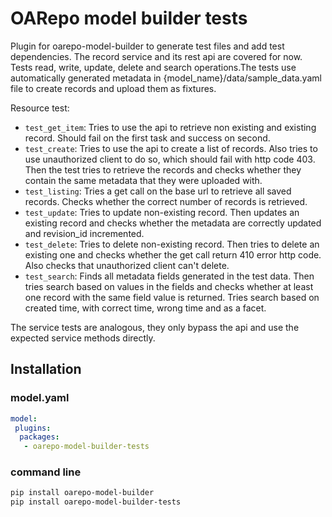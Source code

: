 # OARepo model builder tests
Plugin for oarepo-model-builder to generate 
test files and add test dependencies.
The record service and its rest api are covered for now. Tests read, write,
update, delete and search operations.The tests use automatically generated metadata in {model_name}/data/sample_data.yaml file to create records and upload them as fixtures.

Resource test:
* `test_get_item`: Tries to use the api to retrieve non existing and existing record. Should fail on the first task and success on second.
* `test_create`: Tries to use the api to create a list of records. Also tries to use unauthorized client to do so, which should fail with http code 403. Then the test tries to retrieve the records and checks whether they contain the same metadata that they were uploaded with.
* `test_listing`: Tries a get call on the base url to retrieve all saved records. Checks whether the correct number of records is retrieved.
* `test_update`: Tries to update non-existing record. Then updates an existing record and checks whether the metadata are correctly updated and revision_id incremented.
* `test_delete`: Tries to delete non-existing record. Then tries to delete an existing one and checks whether the get call return 410 error http code. Also checks that unauthorized client can't delete.
* `test_search`: Finds all metadata fields generated in the test data. Then tries search based on values in the fields and checks whether at least one record with the same field value is returned. Tries search based on created time, with correct time, wrong time and as a facet.

The service tests are analogous, they only bypass the api and use the expected service methods directly.

## Installation

### model.yaml

```yaml
model:
 plugins:
  packages:
   - oarepo-model-builder-tests
```
### command line
```bash
pip install oarepo-model-builder
pip install oarepo-model-builder-tests
```
